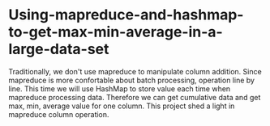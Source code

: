 # Using-mapreduce-and-hashmap-to-get-max-min-average-in-a-large-data-set

Traditionally, we don't use mapreduce to manipulate column addition. Since mapreduce is more confortable about batch processing, operation line by line. This time we will use HashMap to store value each time when mapreduce processing data. Therefore we can get cumulative data and get max, min, average value for one column. This project shed a light in mapreduce column operation.
